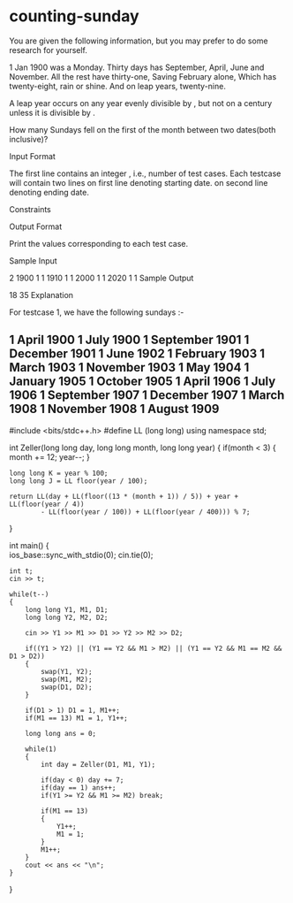 # counting-sunday
You are given the following information, but you may prefer to do some research for yourself.

1 Jan 1900 was a Monday.
Thirty days has September,
April, June and November.
All the rest have thirty-one,
Saving February alone,
Which has twenty-eight, rain or shine.
And on leap years, twenty-nine.

A leap year occurs on any year evenly divisible by , but not on a century unless it is divisible by .

How many Sundays fell on the first of the month between two dates(both inclusive)?

Input Format

The first line contains an integer , i.e., number of test cases.
Each testcase will contain two lines
 on first line denoting starting date.
 on second line denoting ending date.

Constraints

Output Format

Print the values corresponding to each test case.

Sample Input

2
1900 1 1
1910 1 1
2000 1 1
2020 1 1
Sample Output

18
35
Explanation

For testcase 1, we have the following sundays :-

1 April 1900
1 July 1900
1 September 1901
1 December 1901
1 June 1902
1 February 1903
1 March 1903
1 November 1903
1 May 1904
1 January 1905
1 October 1905
1 April 1906
1 July 1906
1 September 1907 
1 December 1907
1 March 1908
1 November 1908
1 August 1909
-----------------------------------------------------------------------------------------------------------
#include <bits/stdc++.h>
#define LL (long long)
using namespace std;

int Zeller(long long day, long long month, long long year)
{
    if(month < 3) 
    {
        month += 12;
        year--;
    }
    
    long long K = year % 100;
    long long J = LL floor(year / 100);

    return LL(day + LL(floor((13 * (month + 1)) / 5)) + year + LL(floor(year / 4))
            - LL(floor(year / 100)) + LL(floor(year / 400))) % 7; 
}


int main() 
{    
    ios_base::sync_with_stdio(0);
    cin.tie(0);
    
    int t;
    cin >> t;
    
    while(t--)
    {
        long long Y1, M1, D1;
        long long Y2, M2, D2;
        
        cin >> Y1 >> M1 >> D1 >> Y2 >> M2 >> D2;                
        
        if((Y1 > Y2) || (Y1 == Y2 && M1 > M2) || (Y1 == Y2 && M1 == M2 && D1 > D2))
        {
            swap(Y1, Y2);
            swap(M1, M2);
            swap(D1, D2);
        }        
        
        if(D1 > 1) D1 = 1, M1++;
        if(M1 == 13) M1 = 1, Y1++;
        
        long long ans = 0;
        
        while(1)
        {
            int day = Zeller(D1, M1, Y1);
            
            if(day < 0) day += 7;
            if(day == 1) ans++;
            if(Y1 >= Y2 && M1 >= M2) break;
            
            if(M1 == 13) 
            {
                Y1++;
                M1 = 1;
            }
            M1++;                        
        }
        cout << ans << "\n";
    }
}
